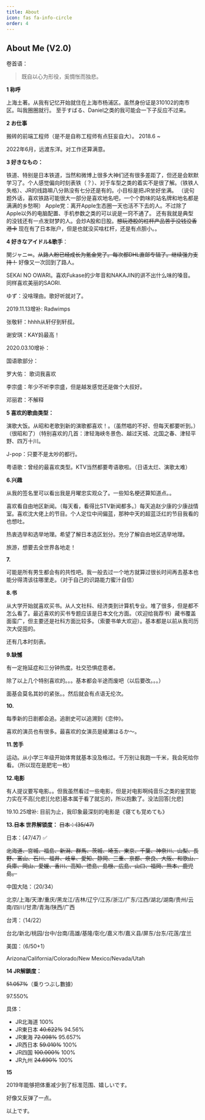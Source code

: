 ```yaml
---
title: About
icon: fas fa-info-circle
order: 4
---
```


## About Me (V2.0)


卷首语：
>既自以心为形役，奚惆怅而独悲。

**1 称呼**

上海土著。从我有记忆开始就住在上海市杨浦区。虽然身份证是310102的南市区。叫我圈圈就行。
至于すばる、Daniel之类的我可能会一下子反应不过来。

**2 お仕事**

搬砖的前端工程师（是不是自称工程师有点狂妄自大）。
2018.6 ~ 

2022年6月，远渡东洋。对工作还算满意。

**3 好きなもの：**

铁道、特别是日本铁道，当然和微博上很多大神们还有很多差距了，但还是会默默学习了。个人感觉偏向时刻表铁（？）、对于车型之类的着实不是很了解。（铁铁人失格）、JR的线路嘛八分熟没有七分还是有的。小目标是把JR坐好坐满。
（说句题外话，喜欢铁路可能很大一部分是喜欢地名吧，一个个韵味的站名牌和地名都是满满的乡愁啊）
Apple党：离开Apple生态圈一天也活不下去的人。不过除了Apple以外的电脑配置、手机参数之类的可以说是一窍不通了。
还有我就是典型的没钱还有一点发财梦的人。会炒A股和日股。~~想玩港股的杠杆产品苦于没钱没香港卡~~ 现在有了日本账户，但是也就没买啥杠杆，还是有点胆小。。

**4 好きなアイドル&歌手**：

関ジャニ∞。~~从路人粉已经成长为氪金党了。每次都DHL直邮专辑了。继续强力支持！~~ 好像又一次回到了路人。

SEKAI NO OWARI。喜欢Fukase的少年音和NAKAJIN的讲不出什么味的嗓音。同样喜欢美丽的SAORI.

ゆず：没啥理由。歌好听就对了。

2019.11.13增补: Radwimps

张敬轩：hhhh从轩仔到轩叔。

谢安琪：KAY妈最高！

2020.03.10增补：

国语歌部分：

罗大佑： 歌词我喜欢

李宗盛：年少不听李宗盛，但是越发感觉还是做个大叔好。

邓丽君：不解释

**5 喜欢的歌曲类型：**

演歌大饭。从昭和老歌到新的演歌都喜欢！。（虽然唱的不好、但每天都要听到。）（很昭和了）（特别喜欢的几首：津轻海峡冬景色、越过天城、北国之春、津轻平野、四万十川。

J-pop：只要不是太吵的都行。

粤语歌：曾经的最喜欢类型。KTV当然都要粤语歌啦。（日语太烂、演歌太难）

**6.兴趣**

从我的签名里可以看出我是月曜忠实观众了。一些知名梗还算知道点。。

喜欢看自由地区新闻。（每天看，看得比STV新闻都多。）每天追赵少康的少康战情室。喜欢沈大佬上的节目。个人定位中间偏蓝，那种中天的超蓝泛红的节目我看的也想吐。

热衷选举和选举地理。希望了解日本选区划分。充分了解自由地区选举地理。

旅游，想要去全世界各地走！

**7.**

可能是所有男生都会有的共性吧。我一般去过一个地方就算过很长时间再去基本也能分得清该往哪里走。（对于自己的识路能力蜜汁自信）

**8.书**

从大学开始就喜欢买书。从人文社科、经济类到计算机专业。堆了很多，但是都不怎么看了。最近喜欢的买书专题应该是日本文化方面。（欢迎给我荐书）藏书覆盖面蛮广，但主要还是社科方面比较多。（索要书单大欢迎）。基本都是以前从我司历次大促囤的。

还有几本时刻表。

**9.缺憾**

有一定拖延症和三分钟热度。社交恐惧症患者。

除了以上几个特别喜欢的。。。基本都会半途而废吧（以后要改。。。）

面基会莫名其妙的紧张。。然后就会有点语无伦次。

**10.**

每季新的日剧都会追。追剧史可以追溯到《恋仲》。

喜欢的演员也有很多。最喜欢的女演员是綾瀬はるか～。

**11.苦手**

运动。从小学三年级开始体育就基本没及格过。千万别让我跑一千米，我会死给你看。（所以现在是肥宅一枚）

**12.电影**

有人提议要写电影。。但我虽然看过一些电影，但是对电影啊纯音乐之类的鉴赏能力实在不高[允悲][允悲]基本属于看了就忘的，所以抱歉了。没法回答[允悲]

19.10.25增补: 目前为止，我印象最深刻的电影是《寝ても覚めても》

**13.~~日本~~ 世界解锁度：**
~~日本：(35/47)~~

日本：(47/47) ✅

~~北海道、宮城、福島、新潟、群馬、茨城、埼玉、東京、千葉、神奈川、山梨、長野、富山、石川、福井、岐阜、愛知、静岡、三重、京都、奈良、大阪、和歌山、兵庫、岡山、愛媛、香川、高知、徳島、島根、広島、山口、福岡、熊本、鹿児島。~~

中国大陆：（20/34）

北京/上海/天津/重庆/黑龙江/吉林/辽宁/江苏/浙江/广东/江西/湖北/湖南/贵州/云南/四川/甘肃/青海/陕西/广西

台湾：（14/22）

台北/新北/桃园/台中/台南/高雄/基隆/彰化/嘉义市/嘉义县/屏东/台东/花莲/宜兰

美国：（6/50+1）

Arizona/California/Colorado/New Mexico/Nevada/Utah

**14 JR解鎖度：**

~~51.057%~~（乗りつぶし數據）

97.550%

具体：
* JR北海道   100% 
* JR東日本   ~~40.622%~~ 94.56% 
* JR東海	 ~~72.098%~~  95.657% 
* JR西日本   ~~59.010%~~ 100% 
* JR四国	 ~~100.000%~~ 100% 
* JR九州	 ~~24.690%~~  100% 

**15**

2019年能够把体重减少到了标准范围、嬉しいです。

好像又反弹了一点。

以上です。

